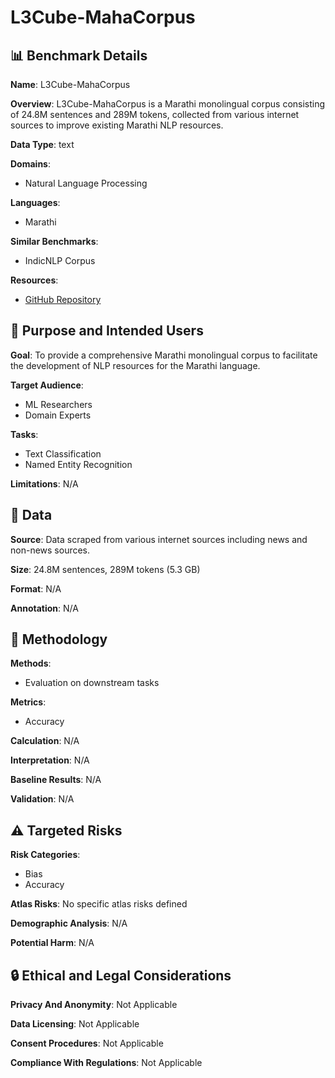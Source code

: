 # L3Cube-MahaCorpus

## 📊 Benchmark Details

**Name**: L3Cube-MahaCorpus

**Overview**: L3Cube-MahaCorpus is a Marathi monolingual corpus consisting of 24.8M sentences and 289M tokens, collected from various internet sources to improve existing Marathi NLP resources.

**Data Type**: text

**Domains**:
- Natural Language Processing

**Languages**:
- Marathi

**Similar Benchmarks**:
- IndicNLP Corpus

**Resources**:
- [GitHub Repository](https://github.com/l3cube-pune/MarathiNLP)

## 🎯 Purpose and Intended Users

**Goal**: To provide a comprehensive Marathi monolingual corpus to facilitate the development of NLP resources for the Marathi language.

**Target Audience**:
- ML Researchers
- Domain Experts

**Tasks**:
- Text Classification
- Named Entity Recognition

**Limitations**: N/A

## 💾 Data

**Source**: Data scraped from various internet sources including news and non-news sources.

**Size**: 24.8M sentences, 289M tokens (5.3 GB)

**Format**: N/A

**Annotation**: N/A

## 🔬 Methodology

**Methods**:
- Evaluation on downstream tasks

**Metrics**:
- Accuracy

**Calculation**: N/A

**Interpretation**: N/A

**Baseline Results**: N/A

**Validation**: N/A

## ⚠️ Targeted Risks

**Risk Categories**:
- Bias
- Accuracy

**Atlas Risks**:
No specific atlas risks defined

**Demographic Analysis**: N/A

**Potential Harm**: N/A

## 🔒 Ethical and Legal Considerations

**Privacy And Anonymity**: Not Applicable

**Data Licensing**: Not Applicable

**Consent Procedures**: Not Applicable

**Compliance With Regulations**: Not Applicable
